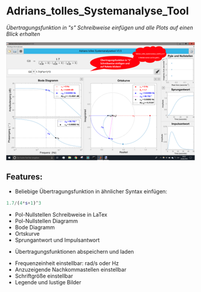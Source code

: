 # Adrians_tolles_Systemanalyse_Tool

*Übertragungsfunktion in "s" Schreibweise einfügen und alle Plots auf einen Blick erhalten*


![alt text](https://github.com/AdrianGehrig/Adrians_tolles_Systemanalyse_Tool/blob/master/Readme.png "Beispiel")


## Features:
* Beliebige Übertragungsfunktion in ähnlicher Syntax einfügen: 
```matlab
1.7/(4*s+1)^3
```
* Pol-Nullstellen Schreibweise in LaTex
* Pol-Nullstellen Diagramm
* Bode Diagramm
* Ortskurve
* Sprungantwort und Impulsantwort
+ Übertragungsfunktionen abspeichern und laden
* Frequenzeinheit einstellbar: rad/s oder Hz
* Anzuzeigende Nachkommastellen einstellbar
* Schriftgröße einstellbar
* Legende und lustige Bilder
